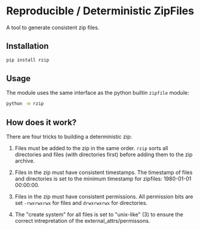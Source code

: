 # Reproducible / Deterministic ZipFiles

A tool to generate consistent zip files.

## Installation

```sh
pip install rzip
```

## Usage

The module uses the same interface as the python builtin `zipfile` module:

```sh
python -m rzip
```

## How does it work?

There are four tricks to building a deterministic zip:

1) Files must be added to the zip in the same order. `rzip` sorts all directories
   and files (with directories first) before adding them to the zip archive.

2) Files in the zip must have consistent timestamps. The timestamp of files and
   directories is set to the minimum timestamp for zipfiles: 1980-01-01 00:00:00.

3) Files in the zip must have consistent permissions. All permission bits are set
   `-rwxrwxrwx` for files and `drwxrwxrwx` for directories.

4) The "create system" for all files is set to "unix-like" (3) to ensure the correct
   intrepretation of the external_attrs/permissons.


